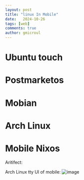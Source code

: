 ```yaml
---
layout: post
title: "linux In Mobile"
date:   2024-10-26
tags: [web]
comments: true
author: gmicroul
---
```


# Ubuntu touch
# Postmarketos 
# Mobian
# Arch Linux
# Mobile Nixos

Aritifect:

Arch Linux tty UI of mobile:
![image](https://github.com/user-attachments/assets/6b0eeb8b-cc4c-4738-b0a5-5edee843bd7b)
